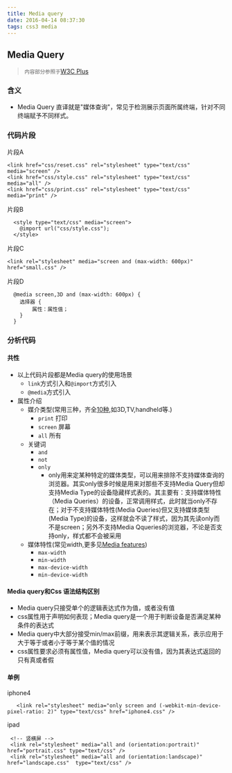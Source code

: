 ```yaml
---
title: Media query
date: 2016-04-14 08:37:30
tags: css3 media
---
```

## Media Query ##

> `内容部分参照于`[W3C Plus](http://www.w3cplus.com/content/css3-media-queries)

### 含义 ###

* Media Query 直译就是"媒体查询"，常见于检测展示页面所属终端，针对不同终端赋予不同样式。

### 代码片段 ###

片段A

    <link href="css/reset.css" rel="stylesheet" type="text/css" media="screen" />
    <link href="css/style.css" rel="stylesheet" type="text/css" media="all" />
    <link href="css/print.css" rel="stylesheet" type="text/css" media="print" />

片段B

	  <style type="text/css" media="screen">
	    @import url("css/style.css");
	  </style>

片段C

	<link rel="stylesheet" media="screen and (max-width: 600px)" href="small.css" />

片段D

	  @media screen,3D and (max-width: 600px) {
    	选择器 {
      		属性：属性值；
    	}
  	  }

### 分析代码 ###

#### 共性 ####

* 以上代码片段都是Media query的使用场景
	* `link`方式引入和`@import`方式引入
	* `@media`方式引入
* 属性介绍
	* 媒介类型(常用三种，齐全[10种](https://www.w3.org/TR/CSS2/media.html#media-types),如3D,TV,handheld等.)
		* `print` 打印
		* `screen` 屏幕
		* `all` 所有
	* 关键词
		* `and`
		* `not`
		* `only`
			* only用来定某种特定的媒体类型，可以用来排除不支持媒体查询的浏览器。其实only很多时候是用来对那些不支持Media Query但却支持Media Type的设备隐藏样式表的。其主要有：支持媒体特性（Media Queries）的设备，正常调用样式，此时就当only不存在；对于不支持媒体特性(Media Queries)但又支持媒体类型(Media Type)的设备，这样就会不读了样式，因为其先读only而不是screen；另外不支持Media Qqueries的浏览器，不论是否支持only，样式都不会被采用
	* 媒体特性(常见width,更多见[Media features](https://www.w3.org/TR/css3-mediaqueries/#media1))
		* `max-width`
		* `min-width`
		* `max-device-width`
		* `min-device-width`

#### Media query和Css 语法结构区别 ####

* Media query只接受单个的逻辑表达式作为值，或者没有值
* css属性用于声明如何表现；Media query是一个用于判断设备是否满足某种条件的表达式
* Media query中大部分接受min/max前缀，用来表示其逻辑关系，表示应用于大于等于或者小于等于某个值的情况
* css属性要求必须有属性值，Media query可以没有值，因为其表达式返回的只有真或者假

#### 单例 ####

iphone4

       <link rel="stylesheet" media="only screen and (-webkit-min-device-pixel-ratio: 2)" type="text/css" href="iphone4.css" />

ipad

 	 <!-- 竖横屏 -->	
	 <link rel="stylesheet" media="all and (orientation:portrait)" href="portrait.css" type="text/css" /> 
	 <link rel="stylesheet" media="all and (orientation:landscape)" href="landscape.css"  type="text/css" />